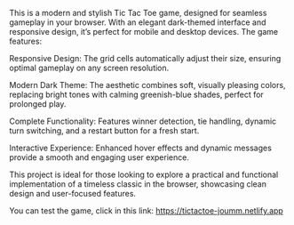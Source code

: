 This is a modern and stylish Tic Tac Toe game, designed for seamless gameplay in your browser. With an elegant dark-themed interface and responsive design, it’s perfect for mobile and desktop devices. The game features:

Responsive Design: The grid cells automatically adjust their size, ensuring optimal gameplay on any screen resolution.

Modern Dark Theme: The aesthetic combines soft, visually pleasing colors, replacing bright tones with calming greenish-blue shades, perfect for prolonged play.

Complete Functionality: Features winner detection, tie handling, dynamic turn switching, and a restart button for a fresh start.

Interactive Experience: Enhanced hover effects and dynamic messages provide a smooth and engaging user experience.

This project is ideal for those looking to explore a practical and functional implementation of a timeless classic in the browser, showcasing clean design and user-focused features.

You can test the game, click in this link: https://tictactoe-joumm.netlify.app

